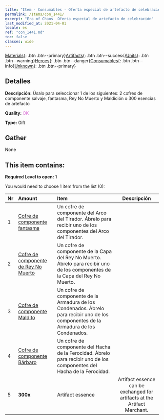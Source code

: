 ```yaml
---
title: "Item - Consumables - Oferta especial de artefacto de celebración"
permalink: /Items/con_1441/
excerpt: "Era of Chaos  Oferta especial de artefacto de celebración"
last_modified_at: 2021-04-01
locale: es
ref: "con_1441.md"
toc: false
classes: wide
---
```

 [Materials](/es/Items/){: .btn .btn--primary}[Artifacts](/es/Items/Artifacts/){: .btn .btn--success}[Units](/es/Items/Units/){: .btn .btn--warning}[Heroes](/es/Items/Heroes/){: .btn .btn--danger}[Consumables](/es/Items/Consumables/){: .btn .btn--info}[Unknown](/es/Items/Unknown/){: .btn .btn--primary}

## Detalles
 **Descripción:** Úsalo para seleccionar 1 de los siguientes: 2 cofres de componente salvaje, fantasma, Rey No Muerto y Maldición o 300 esencias de artefacto

 **Quality:** <span style="color: #DA70D6">OK</span>

 **Type:** Gift

## Gather

  None

## This item contains:

 **Required Level to open:** 1

 You would need to choose 1 item from the list (0):

  | Nr | Amount |     Item    | Descripción |
  |:---|:-------|:------------|:-----------:|
  | 1 | [Cofre de componente fantasma](/es/Items/con_1339/) | Un cofre de componente del Arco del Tirador. Ábrelo para recibir uno de los componentes del Arco del Tirador. | 
  | 2 | [Cofre de componente de Rey No Muerto](/es/Items/con_1340/) | Un cofre de componente de la Capa del Rey No Muerto. Ábrelo para recibir uno de los componentes de la Capa del Rey No Muerto. | 
  | 3 | [Cofre de componente Maldito](/es/Items/con_1341/) | Un cofre de componente de la Armadura de los Condenados. Ábrelo para recibir uno de los componentes de la Armadura de los Condenados. | 
  | 4 | [Cofre de componente Bárbaro](/es/Items/con_1342/) | Un cofre de componente del Hacha de la Ferocidad. Ábrelo para recibir uno de los componentes del Hacha de la Ferocidad. | 
  | 5 |  **300x** | Artifact essence | Artifact essence can be exchanged for artifacts at the Artifact Merchant.  | 

